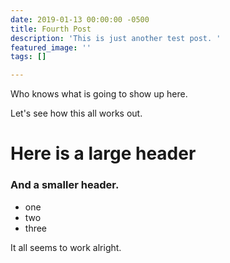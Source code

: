 ```yaml
---
date: 2019-01-13 00:00:00 -0500
title: Fourth Post
description: 'This is just another test post. '
featured_image: ''
tags: []

---
```

Who knows what is going to show up here. 

Let's see how this all works out. 

# Here is a large header

### And a smaller header. 

* one
* two
* three

It all seems to work alright. 